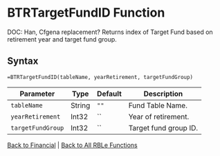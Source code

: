 # BTRTargetFundID Function

DOC: Han, Cfgena replacement?  Returns index of Target Fund based on retirement year and target fund group.

## Syntax

```excel
=BTRTargetFundID(tableName, yearRetirement, targetFundGroup)
```

Parameter | Type | Default | Description
---|---|---|---
`tableName` | String | `""` | Fund Table Name.
`yearRetirement` | Int32 | `` | Year of retirement.
`targetFundGroup` | Int32 | `` | Target fund group ID.

[Back to Financial](RBLeFinancial.md) | [Back to All RBLe Functions](RBLe.md#function-documentation)